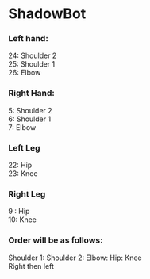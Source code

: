 # ShadowBot

 ### Left  hand:
   24: Shoulder 2  
   25: Shoulder 1    
   26: Elbow    

 ### Right Hand:
   5: Shoulder 2  
   6: Shoulder 1  
   7: Elbow  

###  Left  Leg
   22: Hip  
   23: Knee  

  ### Right Leg
   9 : Hip  
   10: Knee  


  ### Order will be as follows:
   Shoulder 1: Shoulder 2: Elbow: Hip: Knee  
   Right then left  
